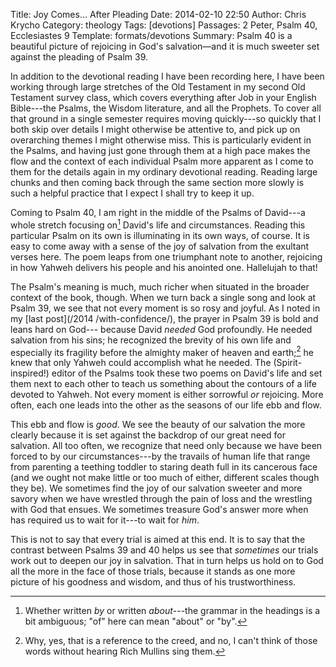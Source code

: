 Title: Joy Comes… After Pleading
Date: 2014-02-10 22:50
Author: Chris Krycho
Category: theology
Tags: [devotions]
Passages: 2 Peter, Psalm 40, Ecclesiastes 9
Template: formats/devotions
Summary: Psalm 40 is a beautiful picture of rejoicing in God's salvation—and it is much sweeter set against the pleading of Psalm 39.

In addition to the devotional reading I have been recording here, I have been
working through large stretches of the Old Testament in my second Old Testament
survey class, which covers everything after Job in your English Bible---the
Psalms, the Wisdom literature, and all the Prophets. To cover all that ground in
a single semester requires moving quickly---so quickly that I both skip over
details  I might otherwise be attentive to, and pick up on overarching themes I
might otherwise miss. This is particularly evident in the Psalms, and having
just gone through them at a high pace makes the flow and the context of each
individual Psalm more apparent as I come to them for the details again in my
ordinary devotional reading. Reading large chunks and then coming back through
the same section more slowly is such a helpful practice that I expect I shall
try to keep it up.

Coming to Psalm 40, I am right in the middle of the Psalms of David---a whole
stretch focusing on[^attr] David's life and circumstances. Reading this
particular Psalm on its own is illuminating in its own ways, of course. It is
easy to come away with a sense of the joy of salvation from the exultant verses
here. The poem leaps from one triumphant note to another, rejoicing in how
Yahweh delivers his people and his anointed one. Hallelujah to that!

The Psalm's meaning is much, much richer when situated in the broader context of
the book, though. When we turn back a single song and look at Psalm 39, we see
that not every moment is so rosy and joyful. As I noted in my [last post](/2014
/with-confidence/), the prayer in Psalm 39 is bold and leans hard on God---
because David *needed* God profoundly. He needed salvation from his sins; he
recognized the brevity of his own life and especially its fragility before the
almighty maker of heaven and earth;[^rm] he knew that only Yahweh could
accomplish what he needed. The (Spirit-inspired!) editor of the Psalms took
these two poems on David's life and set them next to each other to teach us
something about the contours of a life devoted to Yahweh. Not every moment is
either sorrowful *or* rejoicing. More often, each one leads into the other as
the seasons of our life ebb and flow.

This ebb and flow is *good*. We see the beauty of our salvation the more clearly
because it is set against the backdrop of our great need for salvation. All too
often, we recognize that need only because we have been forced to by our
circumstances---by the travails of human life that range from parenting a
teething toddler to staring death full in its cancerous face (and we ought not
make little or too much of either, different scales though they be). We
sometimes find the joy of our salvation sweeter and more savory when we have
wrestled through the pain of loss and the wrestling with God that ensues. We
sometimes treasure God's answer more when has required us to wait for it---to
wait for *him*.

This is not to say that every trial is aimed at this end. It is to say that the
contrast between Psalms 39 and 40 helps us see that *sometimes* our trials work
out to deepen our joy in salvation. That in turn helps us hold on to God all the
more in the face of those trials, because it stands as one more picture of his
goodness and wisdom, and thus of his trustworthiness.

[^attr]: Whether written *by* or written *about*---the grammar in the headings
is a bit ambiguous; "of" here can mean "about" or "by".

[^rm]: Why, yes, that is a reference to the creed, and no, I can't think of
those words without hearing Rich Mullins sing them.